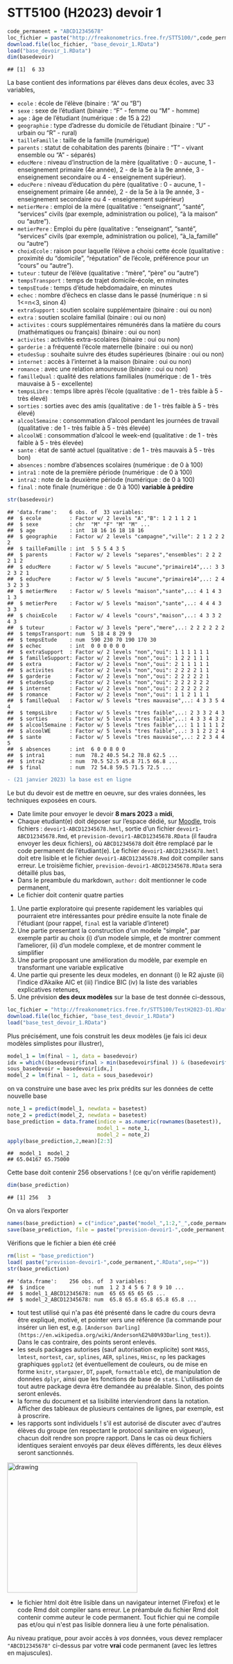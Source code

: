 STT5100 (H2023) devoir 1
================

``` r
code_permanent = "ABCD12345678"
loc_fichier = paste("http://freakonometrics.free.fr/STT5100/",code_permanent,"-H2023D1.RData",sep="")
download.file(loc_fichier, "base_devoir_1.RData")
load("base_devoir_1.RData")
dim(basedevoir)
```

    ## [1]  6 33

La base contient des informations par élèves dans deux écoles, avec 33 variables,

- `ecole` : école de l’élève (binaire : “A” ou “B”)
- `sexe` : sexe de l’étudiant (binaire : “F” - femme ou “M” - homme)
- `age` : âge de l’étudiant (numérique : de 15 à 22)
- `geographie` : type d’adresse du domicile de l’étudiant (binaire :
  “U” - urbain ou “R” - rural)
- `tailleFamille` : taille de la famille (numérique)
- `parents` : statut de cohabitation des parents (binaire : “T” - vivant
  ensemble ou “A” - séparés)
- `educMere` : niveau d’instruction de la mère (qualitative : 0 - aucune,
  1 - enseignement primaire (4e année), 2 - de la 5e à la 9e année, 3 -
  enseignement secondaire ou 4 - enseignement supérieur).
- `educPere` : niveau d’éducation du père (qualitative : 0 - aucune, 1 -
  enseignement primaire (4e année), 2 - de la 5e à la 9e année, 3 -
  enseignement secondaire ou 4 - enseignement supérieur)
- `metierMere` : emploi de la mère (qualitative : “enseignant”, “santé”,
  “services” civils (par exemple, administration ou police), “à la
  maison” ou “autre”).
- `metierPere` : Emploi du père (qualitative : “enseignant”, “santé”,
  “services” civils (par exemple, administration ou police),
  “à_la_famille” ou “autre”)
- `choixEcole` : raison pour laquelle l’élève a choisi cette école
  (qualitative : proximité du “domicile”, “réputation” de l’école,
  préférence pour un “cours” ou “autre”).
- `tuteur` : tuteur de l’élève (qualitative : “mère”, “père” ou “autre”)
- `tempsTransport` : temps de trajet domicile-école, en minutes
- `tempsEtude` : temps d’étude hebdomadaire, en minutes
- `echec` : nombre d’échecs en classe dans le passé (numérique : n si
  1\<=n\<3, sinon 4)
- `extraSupport` : soutien scolaire supplémentaire (binaire : oui ou
  non)
- `extra` : soutien scolaire familial (binaire : oui ou non)
- `activites` : cours supplémentaires rémunérés dans la matière du cours
  (mathématiques ou français) (binaire : oui ou non)
- `activites` : activités extra-scolaires (binaire : oui ou non)
- `garderie` : a fréquenté l’école maternelle (binaire : oui ou non)
- `etudesSup` : souhaite suivre des études supérieures (binaire : oui ou
  non)
- `internet` : accès à l’internet à la maison (binaire : oui ou non)
- `romance` : avec une relation amoureuse (binaire : oui ou non)
- `familleQual` : qualité des relations familiales (numérique : de 1 -
  très mauvaise à 5 - excellente)
- `tempsLibre` : temps libre après l’école (qualitative : de 1 - très
  faible à 5 - très élevé)
- `sorties` : sorties avec des amis (qualitative : de 1 - très faible à
  5 - très élevé)
- `alcoolSemaine` : consommation d’alcool pendant les journées de
  travail (qualitative : de 1 - très faible à 5 - très élevée)
- `alcoolWE` : consommation d’alcool le week-end (qualitative : de 1 -
  très faible à 5 - très élevée)
- `sante` : état de santé actuel (qualitative : de 1 - très mauvais à 5 -
  très bon)
- `absences` : nombre d’absences scolaires (numérique : de 0 à 100)
- `intra1` : note de la première période (numérique : de 0 à 100)
- `intra2` : note de la deuxième période (numérique : de 0 à 100)
- `final` : note finale (numérique : de 0 à 100) **variable à prédire**

``` r
str(basedevoir)
```

    ## 'data.frame':    6 obs. of  33 variables:
    ##  $ ecole         : Factor w/ 2 levels "A","B": 1 2 1 1 2 1
    ##  $ sexe          : chr  "M" "F" "M" "M" ...
    ##  $ age           : int  18 16 16 18 18 16
    ##  $ geographie    : Factor w/ 2 levels "campagne","ville": 2 1 2 2 2 2
    ##  $ tailleFamille : int  5 5 5 4 3 5
    ##  $ parents       : Factor w/ 2 levels "separes","ensembles": 2 2 2 2 1 2
    ##  $ educMere      : Factor w/ 5 levels "aucune","primaire14",..: 3 3 2 3 2 1
    ##  $ educPere      : Factor w/ 5 levels "aucune","primaire14",..: 2 4 3 2 3 3
    ##  $ metierMere    : Factor w/ 5 levels "maison","sante",..: 4 1 4 3 1 3
    ##  $ metierPere    : Factor w/ 5 levels "maison","sante",..: 4 4 4 3 3 3
    ##  $ choixEcole    : Factor w/ 4 levels "cours","maison",..: 4 3 3 2 4 3
    ##  $ tuteur        : Factor w/ 3 levels "pere","mere",..: 2 2 2 2 2 2
    ##  $ tempsTransport: num  5 18 4 8 29 9
    ##  $ tempsEtude    : num  590 230 70 190 170 30
    ##  $ echec         : int  0 0 0 0 0 0
    ##  $ extraSupport  : Factor w/ 2 levels "non","oui": 1 1 1 1 1 1
    ##  $ familleSupport: Factor w/ 2 levels "non","oui": 1 2 2 1 1 1
    ##  $ extra         : Factor w/ 2 levels "non","oui": 2 1 1 1 1 1
    ##  $ activites     : Factor w/ 2 levels "non","oui": 2 2 2 2 1 1
    ##  $ garderie      : Factor w/ 2 levels "non","oui": 2 2 2 2 2 1
    ##  $ etudesSup     : Factor w/ 2 levels "non","oui": 2 2 2 2 2 2
    ##  $ internet      : Factor w/ 2 levels "non","oui": 2 2 2 2 2 2
    ##  $ romance       : Factor w/ 2 levels "non","oui": 1 1 2 1 1 1
    ##  $ familleQual   : Factor w/ 5 levels "tres mauvaise",..: 4 3 3 5 4 4
    ##  $ tempsLibre    : Factor w/ 5 levels "tres faible",..: 2 3 3 2 4 3
    ##  $ sorties       : Factor w/ 5 levels "tres faible",..: 4 3 3 4 3 2
    ##  $ alcoolSemaine : Factor w/ 5 levels "tres faible",..: 1 1 1 1 1 2
    ##  $ alcoolWE      : Factor w/ 5 levels "tres faible",..: 3 1 2 2 2 4
    ##  $ sante         : Factor w/ 5 levels "tres mauvaise",..: 2 2 3 4 4 5
    ##  $ absences      : int  6 0 0 8 0 0
    ##  $ intra1        : num  78.2 40.5 54.2 78.8 62.5 ...
    ##  $ intra2        : num  70.5 52.5 45.8 71.5 66.8 ...
    ##  $ final         : num  72 54.8 59.5 71.5 72.5 ...

``` diff
- (21 janvier 2023) la base est en ligne
```

Le but du devoir est de mettre en oeuvre, sur des vraies données, les
techniques exposées en cours.

*   Date limite pour envoyer le devoir **8 mars 2023** a **midi**,
*   Chaque etudiant(e) doit déposer sur l’espace dédié, sur [Moodle](https://ena01.uqam.ca/mod/assign/view.php?id=3199734),
    trois fichiers : `devoir1-ABCD12345678.hmtl`, sortie d’un fichier
    `devoir1-ABCD12345678.Rmd`, et `prevision-devoir1-ABCD12345678.RData` (il faudra envoyer les deux fichiers), où
    `ABCD12345678` doit être remplacé par le code permanent de
    l’étudiant(e). Le fichier `devoir1-ABCD12345678.hmtl` doit etre
    lisible et le fichier `devoir1-ABCD12345678.Rmd` doit compiler sans
    erreur. Le troisième fichier, `prevision-devoir1-ABCD12345678.RData`
    sera détaillé plus bas,
*   Dans le preambule du markdown, `author:` doit mentionner le code
    permanent,
*  Le fichier doit contenir quatre parties

1.  Une partie exploratoire qui presente rapidement les variables qui
    pourraient etre intéressantes pour prédire ensuite la note finale de l'étudiant (pour rappel, `final` est la variable d’interet)
2.  Une partie presentant la construction d'un modele "simple", par exemple 
    partir au choix (i) d’un modele simple, et de montrer comment
    l’ameliorer, (ii) d’un modele complexe, et de montrer comment le
    simplifier
3.  Une partie proposant une amélioration du modèle, par exemple en transformant une variable explicative
4.  Une partie qui presente les deux modeles, en donnant (i) le R2
    ajuste (ii) l’indice d’Akaike AIC et (iii) l’indice BIC (iv) la
    liste des variables explicatives retenues,
4.  Une prévision **des deux modèles** sur la base de test donnée ci-dessous,

``` r
loc_fichier = "http://freakonometrics.free.fr/STT5100/TestH2023-D1.RData"
download.file(loc_fichier, "base_test_devoir_1.RData")
load("base_test_devoir_1.RData")
```

Plus précisément, une fois construit les deux modèles (je fais ici deux modèles simplistes pour illustrer),

``` r
model_1 = lm(final ~ 1, data = basedevoir)
idx = which((basedevoir$final > min(basedevoir$final )) & (basedevoir$final < max(basedevoir$final )))
sous_basedevoir = basedevoir[idx,]
model_2 = lm(final ~ 1, data = sous_basedevoir)
```

on va construire une base avec les prix prédits sur les données de cette
nouvelle base

``` r
note_1 = predict(model_1, newdata = basetest)
note_2 = predict(model_2, newdata = basetest)
base_prediction = data.frame(indice = as.numeric(rownames(basetest)),
                             model_1 = note_1,
                             model_2 = note_2)
apply(base_prediction,2,mean)[2:3]
```

    ##  model_1  model_2 
    ## 65.04167 65.75000

Cette base doit contenir 256 observations ! (ce qu'on vérifie rapidement)

``` r
dim(base_prediction)
```

    ## [1] 256   3

On va alors l’exporter

``` r
names(base_prediction) = c("indice",paste("model_",1:2,"_",code_permanent,sep=""))
save(base_prediction, file = paste("prevision-devoir1-",code_permanent,".RData",sep=""))
```

Vérifions que le fichier a bien été créé

``` r
rm(list = "base_prediction")
load( paste("prevision-devoir1-",code_permanent,".RData",sep=""))
str(base_prediction)
```

    ## 'data.frame':    256 obs. of  3 variables:
    ##  $ indice              : num  1 2 3 4 5 6 7 8 9 10 ...
    ##  $ model_1_ABCD12345678: num  65 65 65 65 65 ...
    ##  $ model_2_ABCD12345678: num  65.8 65.8 65.8 65.8 65.8 ...

* tout test utilisé qui n'a pas été présenté dans le cadre du cours devra être expliqué, motivé, et pointer vers une référence (la commande pour insérer un lien est, e.g. `[Anderson Darling](https://en.wikipedia.org/wiki/Anderson%E2%80%93Darling_test)`). Dans le cas contraire, des points seront enlevés.
* les seuls packages autorises (sauf autorisation explicite) sont `MASS`, `lmtest`, `nortest`, `car`, `splines`, `AER`, `splines`, `Hmisc`, `np` les packages graphiques `ggplot2` (et éventuellement de couleurs, ou de mise en forme `knitr`, `stargazer`, `DT`, `papeR`, `formattable` etc), de manipulation de données `dplyr`, ainsi que les fonctions de base de `stats`. L'utilisation de tout autre package devra être demandée au préalable. Sinon, des points seront enlevés.
* la forme du document et sa lisibilité interviendront dans la notation. Afficher des tableaux de plusieurs centaines de lignes, par exemple, est à proscrire.
* les rapports sont individuels ! s'il est autorisé de discuter avec d'autres élèves du groupe (en respectant le protocol sanitaire en vigueur), chacun doit rendre son propre rapport. Dans le cas où deux fichiers identiques seraient envoyés par deux élèves différents, les deux élèves seront sanctionnés.

<img src="https://github.com/freakonometrics/STT5100/blob/master/archives/A2018/obviously.png" alt="drawing" width="300" align=right/>

* le fichier html doit être lisible dans un navigateur internet (Firefox) et le code Rmd doit compiler sans erreur. Le préambule du fichier Rmd doit contenir comme auteur le code permanent. Tout fichier qui ne compile pas et/ou qui n'est pas lisible donnera lieu à une forte pénalisation.

Au niveau pratique, pour avoir accès à _vos_ données, vous devez remplacer `"ABCD12345678"` ci-dessus par votre **vrai** code permanent (avec les lettres en majuscules).
